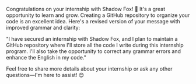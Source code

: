 Congratulations on your internship with Shadow Fox! 🎉 It's a great opportunity to learn and grow. Creating a GitHub repository to organize your code is an excellent idea. Here's a revised version of your message with improved grammar and clarity:

"I have secured an internship with Shadow Fox, and I plan to maintain a GitHub repository where I'll store all the code I write during this internship program. I'll also take the opportunity to correct any grammar errors and enhance the English in my code."

Feel free to share more details about your internship or ask any other questions—I'm here to assist! 😊
